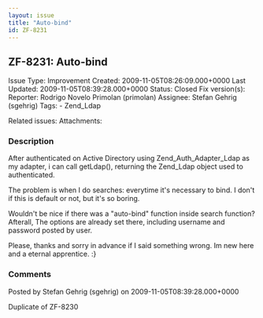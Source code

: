 ```yaml
---
layout: issue
title: "Auto-bind"
id: ZF-8231
---
```


ZF-8231: Auto-bind
------------------

 Issue Type: Improvement Created: 2009-11-05T08:26:09.000+0000 Last Updated: 2009-11-05T08:39:28.000+0000 Status: Closed Fix version(s): 
 Reporter:  Rodrigo Novelo Primolan (primolan)  Assignee:  Stefan Gehrig (sgehrig)  Tags: - Zend\_Ldap
 
 Related issues: 
 Attachments: 
### Description

After authenticated on Active Directory using Zend\_Auth\_Adapter\_Ldap as my adapter, i can call getLdap(), returning the Zend\_Ldap object used to authenticated.

The problem is when I do searches: everytime it's necessary to bind. I don't if this is default or not, but it's so boring.

Wouldn't be nice if there was a "auto-bind" function inside search function? Afterall, The options are already set there, including username and password posted by user.

Please, thanks and sorry in advance if I said something wrong. Im new here and a eternal apprentice. :}

 

 

### Comments

Posted by Stefan Gehrig (sgehrig) on 2009-11-05T08:39:28.000+0000

Duplicate of ZF-8230

 

 